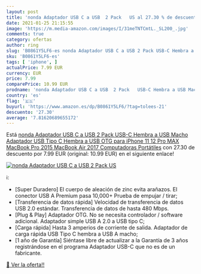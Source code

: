 ```yaml
---
layout: post
title: 'nonda Adaptador USB C a USB  2 Pack   US al 27.30 % de descuento'
date: 2021-01-25 21:15:55
image: 'https://m.media-amazon.com/images/I/31meTNTCmtL._SL200_.jpg'
comments: true
category: ofertas
author: ring
slug: 'B0861Y5LF6-es nonda Adaptador USB C a USB 2 Pack USB-C Hembra a USB...'
sku: 'B0861Y5LF6-es'
tags: [ 'iphone', ]
actualPrice: 7.99 EUR
currency: EUR
price: 7.99
comparePrice: 10.99 EUR
prodname: 'nonda Adaptador USB C a USB  2 Pack   USB-C Hembra a USB Macho  Adaptador USB Tipo C Hembra a USB OTG para iPhone 11 12 Pro MAX  MacBook Pro 2015  MacBook Air 2017  Computadoras Portátiles'
country: 'es'
flag: '🇪🇸'
buyurl: 'https://www.amazon.es/dp/B0861Y5LF6/?tag=tolees-21'
descuento: '27.30'
average: '7.81620689655172'
---
```


Está [nonda Adaptador USB C a USB  2 Pack   USB-C Hembra a USB Macho  Adaptador USB Tipo C Hembra a USB OTG para iPhone 11 12 Pro MAX  MacBook Pro 2015  MacBook Air 2017  Computadoras Portátiles](https://www.amazon.es/dp/B0861Y5LF6/?tag=tolees-21) con 27.30 de descuento por 7.99 EUR (original: 10.99 EUR) en el siguiente enlace!

[![nonda Adaptador USB C a USB  2 Pack   US](https://m.media-amazon.com/images/I/31meTNTCmtL._SL200_.jpg)](https://www.amazon.es/dp/B0861Y5LF6/?tag=tolees-21)

ℹ️:

- [Super Duradero] El cuerpo de aleación de zinc evita arañazos. El conector USB A Premium pasa 10,000+ Prueba de empujar / tirar;
- [Transferencia de datos rápida] Velocidad de transferencia de datos USB 2.0 estándar. Transferencia de datos de hasta 480 Mbps.
- [Plug & Play] Adaptador OTG. No se necesita controlador / software adicional. Adaptador simple USB A 2.0 a USB tipo C;
- [Carga rápida] Hasta 3 amperios de corriente de salida. Adaptador de carga rápida USB Tipo C hembra a USB A macho;
- [1 año de Garantía] Siéntase libre de actualizar a la Garantía de 3 años registrándose en el programa Adaptador USB-C que no es de un fabricante.

[🛒 Ver la oferta!!](https://www.amazon.es/dp/B0861Y5LF6/?tag=tolees-21)
